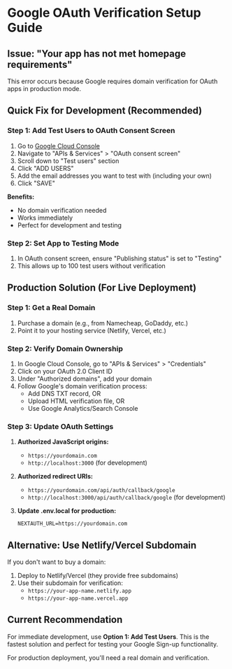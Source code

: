 # Google OAuth Verification Setup Guide

## Issue: "Your app has not met homepage requirements"

This error occurs because Google requires domain verification for OAuth apps in production mode.

## Quick Fix for Development (Recommended)

### Step 1: Add Test Users to OAuth Consent Screen

1. Go to [Google Cloud Console](https://console.cloud.google.com/)
2. Navigate to "APIs & Services" > "OAuth consent screen"
3. Scroll down to "Test users" section
4. Click "ADD USERS"
5. Add the email addresses you want to test with (including your own)
6. Click "SAVE"

**Benefits:**
- No domain verification needed
- Works immediately
- Perfect for development and testing

### Step 2: Set App to Testing Mode

1. In OAuth consent screen, ensure "Publishing status" is set to "Testing"
2. This allows up to 100 test users without verification

## Production Solution (For Live Deployment)

### Step 1: Get a Real Domain

1. Purchase a domain (e.g., from Namecheap, GoDaddy, etc.)
2. Point it to your hosting service (Netlify, Vercel, etc.)

### Step 2: Verify Domain Ownership

1. In Google Cloud Console, go to "APIs & Services" > "Credentials"
2. Click on your OAuth 2.0 Client ID
3. Under "Authorized domains", add your domain
4. Follow Google's domain verification process:
   - Add DNS TXT record, OR
   - Upload HTML verification file, OR
   - Use Google Analytics/Search Console

### Step 3: Update OAuth Settings

1. **Authorized JavaScript origins:**
   - `https://yourdomain.com`
   - `http://localhost:3000` (for development)

2. **Authorized redirect URIs:**
   - `https://yourdomain.com/api/auth/callback/google`
   - `http://localhost:3000/api/auth/callback/google` (for development)

3. **Update .env.local for production:**
   ```env
   NEXTAUTH_URL=https://yourdomain.com
   ```

## Alternative: Use Netlify/Vercel Subdomain

If you don't want to buy a domain:

1. Deploy to Netlify/Vercel (they provide free subdomains)
2. Use their subdomain for verification:
   - `https://your-app-name.netlify.app`
   - `https://your-app-name.vercel.app`

## Current Recommendation

For immediate development, use **Option 1: Add Test Users**. This is the fastest solution and perfect for testing your Google Sign-up functionality.

For production deployment, you'll need a real domain and verification.

